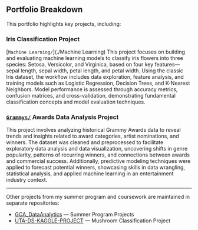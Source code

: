 ## Portfolio Breakdown

This portfolio highlights key projects, including:

### Iris Classification Project 
[`Machine Learning/`](./Machine Learning) 
This project focuses on building and evaluating machine learning models to classify iris flowers into three species: Setosa, Versicolor, and Virginica, based on four key features—sepal length, sepal width, petal length, and petal width. Using the classic Iris dataset, the workflow includes data exploration, feature analysis, and training models such as Logistic Regression, Decision Trees, and K-Nearest Neighbors. Model performance is assessed through accuracy metrics, confusion matrices, and cross-validation, demonstrating fundamental classification concepts and model evaluation techniques.

### [`Grammys/`](./Grammys) Awards Data Analysis Project

This project involves analyzing historical Grammy Awards data to reveal trends and insights related to award categories, artist nominations, and winners. The dataset was cleaned and preprocessed to facilitate exploratory data analysis and data visualization, uncovering shifts in genre popularity, patterns of recurring winners, and connections between awards and commercial success. Additionally, predictive modeling techniques were applied to forecast potential winners, showcasing skills in data wrangling, statistical analysis, and applied machine learning in an entertainment industry context.

---

Other projects from my summer program and coursework are maintained in separate repositories:

- [GCA_DataAnalytics](https://github.com/sofia-rueda/GCA_DataAnalytics) — Summer Program Projects  
- [UTA-DS-KAGGLE-PROJECT](https://github.com/sofia-rueda/UTA-DS-KAGGLE-PROJECT) — Mushroom Classification Project



